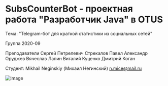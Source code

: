 # SubsCounterBot - проектная работа "Разработчик Java" в OTUS

Тема: "Telegram-бот для краткой статистики из социальных сетей"

Группа 2020-09

Преподаватели
Сергей Петрелевич
Стрекалов Павел
Александр Оруджев
Вячеслав Лапин
Виталий Куценко
Дмитрий Коган

Студент:
Mikhail Neginskiy (Михаил Негинский) n.mice@mail.ru

![image](https://user-images.githubusercontent.com/39015134/117063957-37ba7700-ad2e-11eb-9c4b-be773c48ecd0.png)
